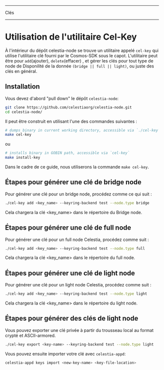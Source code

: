 - - -
Clés
- - -

# Utilisation de l'utilitaire Cel-Key

À l'intérieur du dépôt celestia-node se trouve un utilitaire appelé `cel-key` qui utilise l'utilitaire clé fourni par le Cosmos-SDK sous le capot. L'utilitaire peut être pour `add`(ajouter), `delete`(effacer) , et gérer les clés pour tout type de node de Disponilité de la donnée `(bridge || full || light)`, ou juste des clés en général.

## Installation

Vous devez d'abord "pull down" le dépôt `celestia-node`:

```sh
git clone https://github.com/celestiaorg/celestia-node.git
cd celestia-node/
```

Il peut être construit en utilisant l'une des commandes suivantes :

```sh
# dumps binary in current working directory, accessible via `./cel-key`
make cel-key
```

ou

```sh
# installs binary in GOBIN path, accessible via `cel-key`
make install-key
```

Dans le cadre de ce guide, nous utiliserons la commande `make cel-key`.

## Étapes pour générer une clé de **bridge** node

Pour générer une clé pour un bridge node, procédez comme ce qui suit :

```sh
./cel-key add <key_name> --keyring-backend test --node.type bridge
```

Cela chargera la clé <key_name> dans le répertoire du Bridge node.

## Étapes pour générer une clé de **full** node

Pour générer une clé pour un full node Celestia, procédez comme suit :

```sh
./cel-key add <key_name> --keyring-backend test --node.type full
```

Cela chargera la clé <key_name> dans le répertoire du full node.

## Étapes pour générer une clé de **light** node

Pour générer une clé pour un light node Celestia, procédez comme suit :

```sh
./cel-key add <key_name> --keyring-backend test --node.type light
```

Cela chargera la clé <key_name> dans le répertoire du light node.

## Étapes pour générer des clés de **light** node

Vous pouvez exporter une clé privée à partir du trousseau local au format crypté et ASCII-armored.

```sh
./cel-key export <key-name> --keyring-backend test --node.type light
```

Vous pouvez ensuite importer votre clé avec `celestia-appd`:

```sh
celestia-appd keys import <new-key-name> <key-file-location>
```
